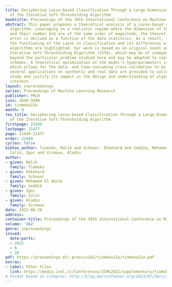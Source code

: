 ```yaml
---
title: Deciphering Lasso-based Classification Through a Large Dimensional Analysis
  of the Iterative Soft-Thresholding Algorithm
booktitle: Proceedings of the 39th International Conference on Machine Learning
abstract: This paper proposes a theoretical analysis of a Lasso-based classification
  algorithm. Leveraging on a realistic regime where the dimension of the data $p$
  and their number $n$ are of the same order of magnitude, the theoretical classification
  error is derived as a function of the data statistics. As a result, insights into
  the functioning of the Lasso in classification and its differences with competing
  algorithms are highlighted. Our work is based on an original novel analysis of the
  Iterative Soft-Thresholding Algorithm (ISTA), which may be of independent interest
  beyond the particular problem studied here and may be adapted to similar iterative
  schemes. A theoretical optimization of the model’s hyperparameters is also provided,
  which allows for the data- and time-consuming cross-validation to be avoided. Finally,
  several applications on synthetic and real data are provided to validate the theoretical
  study and justify its impact in the design and understanding of algorithms of practical
  interest.
layout: inproceedings
series: Proceedings of Machine Learning Research
publisher: PMLR
issn: 2640-3498
id: tiomoko22a
month: 0
tex_title: Deciphering Lasso-based Classification Through a Large Dimensional Analysis
  of the Iterative Soft-Thresholding Algorithm
firstpage: 21449
lastpage: 21477
page: 21449-21477
order: 21449
cycles: false
bibtex_author: Tiomoko, Malik and Schnoor, Ekkehard and Seddik, Mohamed El Amine and
  Colin, Igor and Virmaux, Aladin
author:
- given: Malik
  family: Tiomoko
- given: Ekkehard
  family: Schnoor
- given: Mohamed El Amine
  family: Seddik
- given: Igor
  family: Colin
- given: Aladin
  family: Virmaux
date: 2022-06-28
address:
container-title: Proceedings of the 39th International Conference on Machine Learning
volume: '162'
genre: inproceedings
issued:
  date-parts:
  - 2022
  - 6
  - 28
pdf: https://proceedings.mlr.press/v162/tiomoko22a/tiomoko22a.pdf
extras:
- label: Other Files
  link: https://media.icml.cc/Conferences/ICML2022/supplementary/tiomoko22a-supp.zip
# Format based on citeproc: http://blog.martinfenner.org/2013/07/30/citeproc-yaml-for-bibliographies/
---
```

